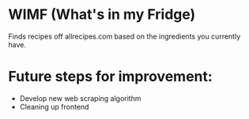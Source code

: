 # WIMF (What's in my Fridge)
Finds recipes off allrecipes.com based on the ingredients you currently have.
# Future steps for improvement:
- Develop new web scraping algorithm 
- Cleaning up frontend

